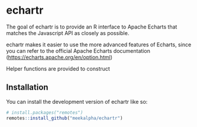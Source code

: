 
# echartr

<!-- badges: start -->
<!-- badges: end -->

The goal of echartr is to provide an R interface to Apache Echarts that matches the Javascript API as closely as possible.

echartr makes it easier to use the more advanced features of Echarts, since you can refer to the official Apache Echarts documentation (https://echarts.apache.org/en/option.html)

Helper functions are provided to construct 

## Installation

You can install the development version of echartr like so:

``` r
# install.packages("remotes")
remotes::install_github("meekalpha/echartr")
```
